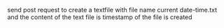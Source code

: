 send post request to create a textfile with file name current date-time.txt and the content of the text file is timestamp of the file is created